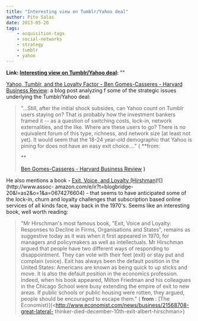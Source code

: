 ```yaml
---
title: "Interesting view on Tumblr/Yahoo deal"
author: Pito Salas
date: 2013-05-20
tags:
    - acquisition-tags
    - social-networks
    - strategy
    - tumblr
    - yahoo
---
```


**Link: [Interesting view on Tumblr/Yahoo deal](None):** ""



[Yahoo, Tumblr, and the Loyalty Factor - Ben Gomes-Casseres - Harvard Business
Review](<http://blogs.hbr.org/cs/2013/05/yahoo_tumblr_and_the_loyalty_f.html>):
a blog post analyzing f some of the strategic issues underlying the
Tumblr/Yahoo deal:

> "…Still, after the initial shock subsides, can Yahoo count on Tumblr users
> staying on? That is probably how the investment bankers framed it -- as a
> question of switching costs, lock-in, network externalities, and the like.
> Where are these users to go? There is no equivalent forum of this type,
> richness, and network size (at least not yet). It would seem that the 18-24
> year-old demographic that Yahoo is pining for does not have an easy exit
> choice…." ( **from:
>
> **
>
> [Ben Gomes-Casseres - Harvard Business
> Review](<http://blogs.hbr.org/cs/2013/05/yahoo_tumblr_and_the_loyalty_f.html>)
> **)**

He also mentions a book - [Exit, Voice, and Loyalty
(Hirshman)](<http://www.amazon.com/gp/product/0674276604/ref=as_li_ss_tl?ie=UTF8&camp=1789&creative=390957&creativeASIN=0674276604&linkCode=as2&tag=blogbridge-20>)![](http://www.assoc-
amazon.com/e/ir?t=blogbridge-20&l=as2&o=1&a=0674276604) - that seems to have
anticipated some of the lock-in, churn and loyalty challenges that
subscription based online services of all kinds face, way back in the 1970's.
Seems like an interesting book, well worth reading:

> "Mr Hirschman's most famous book, "Exit, Voice and Loyalty: Responses to
> Decline in Firms, Organisations and States", remains as suggestive today as
> it was when it first appeared in 1970, for managers and policymakers as well
> as intellectuals. Mr Hirschman argued that people have two different ways of
> responding to disappointment. They can vote with their feet (exit) or stay
> put and complain (voice). Exit has always been the default position in the
> United States: Americans are known as being quick to up sticks and move. It
> is also the default position in the economics profession. Indeed, when his
> book appeared, Milton Friedman and his colleagues in the Chicago School were
> busy extending the empire of exit to new areas. If public schools or public
> housing were rotten, they argued, people should be encouraged to escape
> them." ( **from** : [The
> Economist)](<http://www.economist.com/news/business/21568708-great-lateral-
> thinker-died-december-10th-exit-albert-hirschman>)








